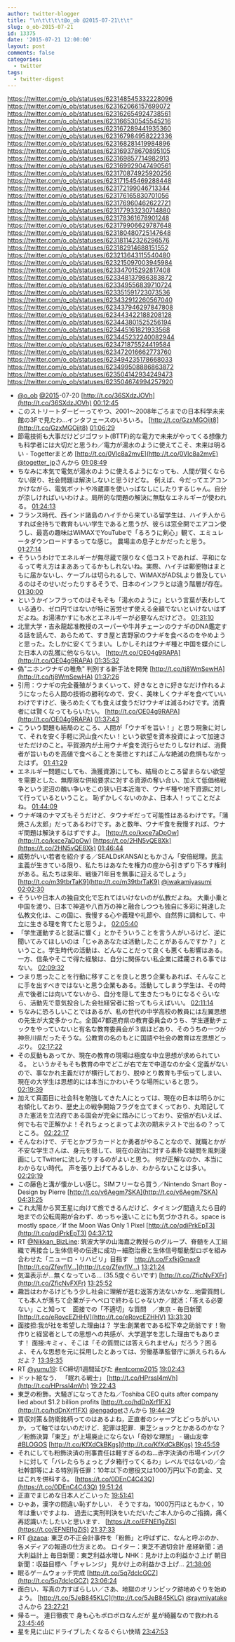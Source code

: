 ```yaml
---
author: twitter-blogger
title: "\n\t\t\t\t@o_ob @2015-07-21\t\t"
slug: o_ob-2015-07-21
id: 13375
date: '2015-07-21 12:00:00'
layout: post
comments: false
categories:
  - twitter
tags:
  - twitter-digest
---
```


https://twitter.com/o_ob/statuses/623148545332228096 https://twitter.com/o_ob/statuses/623162066157699072 https://twitter.com/o_ob/statuses/623162654924738561 https://twitter.com/o_ob/statuses/623166530545545216 https://twitter.com/o_ob/statuses/623167289441935360 https://twitter.com/o_ob/statuses/623167984958222336 https://twitter.com/o_ob/statuses/623168281419984896 https://twitter.com/o_ob/statuses/623169378670895105 https://twitter.com/o_ob/statuses/623169857714982913 https://twitter.com/o_ob/statuses/623169929047490561 https://twitter.com/o_ob/statuses/623170874925920256 https://twitter.com/o_ob/statuses/623171545469288448 https://twitter.com/o_ob/statuses/623172199046713344 https://twitter.com/o_ob/statuses/623176165830701056 https://twitter.com/o_ob/statuses/623176960462622721 https://twitter.com/o_ob/statuses/623177933230714880 https://twitter.com/o_ob/statuses/623178361678901248 https://twitter.com/o_ob/statuses/623179906629787648 https://twitter.com/o_ob/statuses/623180480725147648 https://twitter.com/o_ob/statuses/623181142326296576 https://twitter.com/o_ob/statuses/623182914688151552 https://twitter.com/o_ob/statuses/623213643115540480 https://twitter.com/o_ob/statuses/623215097003945984 https://twitter.com/o_ob/statuses/623347015292817408 https://twitter.com/o_ob/statuses/623348137986383872 https://twitter.com/o_ob/statuses/623349556839710724 https://twitter.com/o_ob/statuses/623351591723073536 https://twitter.com/o_ob/statuses/623432912260567040 https://twitter.com/o_ob/statuses/623437946297847808 https://twitter.com/o_ob/statuses/623443422188208128 https://twitter.com/o_ob/statuses/623443801525256194 https://twitter.com/o_ob/statuses/623445161821933568 https://twitter.com/o_ob/statuses/623445232240082944 https://twitter.com/o_ob/statuses/623471875524419584 https://twitter.com/o_ob/statuses/623472016662773760 https://twitter.com/o_ob/statuses/623494235178668033 https://twitter.com/o_ob/statuses/623499508886863872 https://twitter.com/o_ob/statuses/623504142934249473 https://twitter.com/o_ob/statuses/623504674994257920  

*   [@o_ob](https://twitter.com/o_ob) [@2015](https://twitter.com/2015)-07-20 [http://t.co/36SXdzJOVh](http://t.co/36SXdzJOVh) [00:12:45](https://twitter.com/o_ob/statuses/623148545332228096)
*   このストリートダービーってやつ、2001～2008年ごろまでの日本科学未来館の3Fで見たわ…インタフェースのいろいろ。 [http://t.co/GzxMGOijt8](http://t.co/GzxMGOijt8) [01:06:29](https://twitter.com/o_ob/statuses/623162066157699072)
*   節電技術も大事だけどジゴワット(BTTF)的な電力で未来がやってくる想像力も科学者には大切だと思うわ／電力が湯水のように使えてこそ、未来は明るい - Togetterまとめ [http://t.co/0Vlc8a2mvE](http://t.co/0Vlc8a2mvE) [@togetter_jp](https://twitter.com/togetter_jp)さんから [01:08:49](https://twitter.com/o_ob/statuses/623162654924738561)
*   ちなみに本気で電気が湯水のように使えるようになっても、人間が賢くならない限り、社会問題は解決しないと思うけどな。 例えば、今だってエアコンかけながら、電気ポットや冷蔵庫を使いっぱなしにしたりするじゃん。自分が涼しければいいわけよ。局所的な問題の解決に無駄なエネルギーが使われる。 [01:24:13](https://twitter.com/o_ob/statuses/623166530545545216)
*   フランス時代、西インド諸島のハイチから来ている留学生は、ハイチ人からすれば金持ちで教育もいい学生であると思うが、彼らは窓全開でエアコン使うし、最高の趣味はWiMAXでYouTubeで「るろうに剣心」観て、エミュレータダウンロードするってな感じ。 農場主の息子とかだったと思う。 [01:27:14](https://twitter.com/o_ob/statuses/623167289441935360)
*   そういうわけでエネルギーが無尽蔵で限りなく低コストであれば、平和になるって考え方はまああってるかもしれないね。実際、ハイチは郵便物はまともに届かないし、ケーブルは切られるしで、WiMAXがADSLより普及しているのはそのせいだったりするそうで、日本のインフラとは違う階層が存在。 [01:30:00](https://twitter.com/o_ob/statuses/623167984958222336)
*   というかインフラってのはそもそも「湯水のように」という言葉が表わしている通り、ゼロ円ではないが特に苦労せず使える金額でないといけないはずだよね。お湯沸かすにも水とエネルギーが必要なんだけどさ。 [01:31:10](https://twitter.com/o_ob/statuses/623168281419984896)
*   北里大学・吉永龍起准教授のスーパーや牛丼チェーンのウナギのDNA鑑定する話を読んで、あらためて、すき屋と吉野家のウナギを食べるのをやめようと思った。たしかに安くてうまい。しかしそれはウナギ種と中国を媒介にした日本人の乱獲に他ならない。 [http://t.co/OE04g9RAPA](http://t.co/OE04g9RAPA) [01:35:32](https://twitter.com/o_ob/statuses/623169378670895105)
*   偽"ニホンウナギの稚魚" 判別する新手法を開発 [http://t.co/tj8WmSewHA](http://t.co/tj8WmSewHA) [01:37:26](https://twitter.com/o_ob/statuses/623169857714982913)
*   引用：ウナギの完全養殖がうまくいって、好きなときに好きなだけ作れるようになったら人間の技術の勝利なので、安く、美味しくウナギを食べていいわけですけど、後ろめたくても食えば食うだけウナギは減るわけです。消費者には賢くなってもらいたい。 [http://t.co/OE04g9RAPA](http://t.co/OE04g9RAPA) [01:37:43](https://twitter.com/o_ob/statuses/623169929047490561)
*   こういう問題も結局のところ、人間が「ウナギを旨い！」と思う現象に対して、それを安く手軽に沢山食べたい！という欲望を資本投資によって加速させただけのこと。平賀源内が土用ウナギ食を流行らせたりしなければ、消費者が旨いものを高値で食べることを美徳とすればこんな絶滅の危惧もなかったはず。 [01:41:29](https://twitter.com/o_ob/statuses/623170874925920256)
*   エネルギー問題にしても、漁獲資源にしても、結局のところ留まらない欲望を需要とした、無際限な供給要求に対する資源の奪い合い、加えて低価格戦争という泥沼の醜い争いをこの狭い日本近海で、ウナギ種や地下資源に対して行っているということ。 恥ずかしくないのかよ、日本人！ってことだよね。 [01:44:09](https://twitter.com/o_ob/statuses/623171545469288448)
*   ウナギ味のナマズもそうだけど、タウナギだって可能性はあるわけです。「蒲焼さん太郎」だってあるわけです。あと数年、ウナギ食を我慢すれば、ウナギ問題は解決するはずですよ。 [http://t.co/kxce7aDpOw](http://t.co/kxce7aDpOw) [https://t.co/2HN5vQE8Xk](https://t.co/2HN5vQE8Xk) [01:46:44](https://twitter.com/o_ob/statuses/623172199046713344)
*   威勢がいい若者を紹介する／SEALDsKANSAIともかさん「安倍総理。民主主義が生きている限り、私たちはあなたを権力の座から引きずり下ろす権利がある。私たちは来年、戦後71年目を無事に迎えるでしょう」 [http://t.co/m39tbrTaK9](http://t.co/m39tbrTaK9) [@iwakamiyasumi](https://twitter.com/iwakamiyasumi) [02:02:30](https://twitter.com/o_ob/statuses/623176165830701056)
*   そういや日本人の独自文化で忘れてはいけないのが仏教だよね。 大乗小乗と中国を渡り、日本で神道や八百万の神と融合しつつも独自に多彩に発達した仏教文化は、この国に、我慢する心や義理や礼節や、自然界に調和して、中立に生きる理を育てたと思うよ。 [02:05:40](https://twitter.com/o_ob/statuses/623176960462622721)
*   「学生運動すると就活に響く」とかそういうことを言う人がいるけど、逆に聞いてみてほしいのは「じゃああなたは活動したことがあるんですか？」ということ。学生時代の活動は、どんなことだって良くも悪くも影響はある。一方、信条やそこで得た経験は、自分に関係ない私企業に蹂躙される事ではない。 [02:09:32](https://twitter.com/o_ob/statuses/623177933230714880)
*   つまり思ったことを行動に移すことを良しと思う企業もあれば、そんなことに手を出すべきではないと思う企業もある。活動してしまう学生は、その時点で後者には向いてないから、自分を隠して生きたつもりになるぐらいなら、活動先で意気投合した会社経営者に拾ってもらえばいい。 [02:11:14](https://twitter.com/o_ob/statuses/623178361678901248)
*   ちなみに恐ろしいことではあるが、私の世代の中学高校の教員には左翼思想の先生が大変多かった。全国47都道府県の教育委員会のうち、学生運動チェックをやっていないと有名な教育委員会が３県ほどあり、そのうちの一つが神奈川県だったそうな。公教育の名のもとに国語や社会の教育は左思想どっぷり。 [02:17:22](https://twitter.com/o_ob/statuses/623179906629787648)
*   その反動もあってか、現在の教育の現場は極度な中立思想が求められている。 というかそもそも教育の中でどこが右で左で中道なのか全く定義がないので、事なかれ主義だけが横行しており、脱ゆとり教育も手伝ってしまい、現在の大学生は思想的には本当にかわいそうな場所にいると思う。 [02:19:39](https://twitter.com/o_ob/statuses/623180480725147648)
*   加えて真面目に社会科を勉強してきた人にとっては、現在の日本は明らかに右傾化しており、歴史上の戦争開始フラグを立てまくっており、丸暗記してきた憲法を立法府である国会が完全に踏みにじっており、安倍が右いえば、何でも右で正解かよ！それちょっとまってよ次の期末テストで出るの？ってところ。 [02:22:17](https://twitter.com/o_ob/statuses/623181142326296576)
*   そんなわけで、デモとかプラカードとか勇者がやることなので、就職とかが不安な学生さんは、身元を隠して、現在の政治に対する素朴な疑問を風刺漫画にしてTwitterに流したりするのがよいと思う。 何が正解なのか、本当にわからない時代。 声を張り上げてみるしか、わからないことは多い。 [02:29:19](https://twitter.com/o_ob/statuses/623182914688151552)
*   この藤色と溝が懐かしい感じ。SIMフリーなら買う／Nintendo Smart Boy - Design by Pierre [http://t.co/v6Aegm7SKA](http://t.co/v6Aegm7SKA) [04:31:25](https://twitter.com/o_ob/statuses/623213643115540480)
*   これ太陽から冥王星に向けて旅できるんだけど、タイミング間違えたら目的地までの公転周期が合わず、めっちゃ遠いことにも気づかされる。space is mostly space／If the Moon Was Only 1 Pixel [http://t.co/qdiPrkEpT3](http://t.co/qdiPrkEpT3) [04:37:12](https://twitter.com/o_ob/statuses/623215097003945984)
*   RT [@Nikkan_BizLine](https://twitter.com/Nikkan_BizLine): 筑波大学の山海嘉之教授らのグループ、脊髄を人工組織で再接合し生体信号の伝達に成功－細胞治療と生体信号駆動型ロボを組み合わせた「ニューロ・リハビリ」目指す　http://t.co/FxfkjGmax9 [http://t.co/ZfevflV…](http://t.co/ZfevflV…) [13:21:24](https://twitter.com/o_ob/statuses/623347015292817408)
*   気温表示が...無くなっている... (35.5度ぐらいです) [http://t.co/ZficNvFXFr](http://t.co/ZficNvFXFr) [13:25:52](https://twitter.com/o_ob/statuses/623348137986383872)
*   趣旨はわかるけどもう少し社会に理解が進む返答方法ないかな...地雷質問しても本人が落ちて企業がテヘペロで終わるじゃないか／就活：「答える必要ない」こと知って　面接での「不適切」な質問　／東京 - 毎日新聞 [http://t.co/eRovcEZHHV](http://t.co/eRovcEZHHV) [13:31:30](https://twitter.com/o_ob/statuses/623349556839710724)
*   面接担:我が社を希望した理由は？ 学生:創業者である松下幸之助翁です！物作りと経営者としての思想への共感が、大学進学を志した理由でもあります！ 面接:キミィ、そこは「その質問には答えられません」だろう？困るよ、そんな思想を元に採用したとあっては、労働基準監督庁に訴えられるんだよ？ [13:39:35](https://twitter.com/o_ob/statuses/623351591723073536)
*   RT [@yumu19](https://twitter.com/yumu19): EC締切1週間延びた [#entcomp2015](https://twitter.com/search?q=%23entcomp2015&src=hash) [19:02:43](https://twitter.com/o_ob/statuses/623432912260567040)
*   ドット絵なう． 「眠れる戦士」 [http://t.co/HPrssI4mVh](http://t.co/HPrssI4mVh) [19:22:43](https://twitter.com/o_ob/statuses/623437946297847808)
*   東芝の粉飾，大騒ぎになってきたね／Toshiba CEO quits after company lied about $1.2 billion profits [http://t.co/hdDnXrf1FX](http://t.co/hdDnXrf1FX) [@engadget](https://twitter.com/engadget)さんから [19:44:29](https://twitter.com/o_ob/statuses/623443422188208128)
*   買収対策＆防衛銘柄ってのはあるよね，正直者のシャープとどっちがいいか，って軸ではないのだけど．犯罪は犯罪．東芝ショックとかあるのかな？／粉飾決算「東芝」が上場廃止にならない「奇妙な理屈」 - 磯山友幸 [#BLOGOS](https://twitter.com/search?q=%23BLOGOS&src=hash) [http://t.co/KfXdCkBKgs](http://t.co/KfXdCkBKgs) [19:45:59](https://twitter.com/o_ob/statuses/623443801525256194)
*   それにしても粉飾決済の刑事責任は軽すぎるのね…赤字決済の市場インパクトに対して「バレたらちょっとブタ箱行ってくるわ」レベルではないの／会社幹部等による特別背任罪：10年以下の懲役又は1000万円以下の罰金、又はこれを併科する。 [https://t.co/0DEnC4C43Q](https://t.co/0DEnC4C43Q) [19:51:24](https://twitter.com/o_ob/statuses/623445161821933568)
*   正直でまじめな日本人どこいった [19:51:41](https://twitter.com/o_ob/statuses/623445232240082944)
*   ひゃあ，漢字の間違い恥ずかしい． そうですね，1000万円はともかく，10年は重いですよね． 過去に実刑判決をいただいたご本人からのご指摘，痛く再認識いたしたいと思います． [https://t.co/EFNEl1gZiS](https://t.co/EFNEl1gZiS) [21:37:33](https://twitter.com/o_ob/statuses/623471875524419584)
*   RT [@zapa](https://twitter.com/zapa): 東芝の不正会計事件を「粉飾」と呼ばずに、なんと呼ぶのか、各メディアの報道の仕方まとめ。 ロイター：東芝不適切会計 産経新聞：過大利益計上 毎日新聞：東芝利益水増し NHK：見かけ上の利益かさ上げ 朝日新聞：収益目標へ「チャレンジ」 見かけ上の利益かさ上げ… [21:38:06](https://twitter.com/o_ob/statuses/623472016662773760)
*   眠るゲームウォッチ完成 [http://t.co/5q7dclcGCZ](http://t.co/5q7dclcGCZ) [23:06:24](https://twitter.com/o_ob/statuses/623494235178668033)
*   面白い．写真の力すばらしい／さあ、地獄のオリンピック跡地めぐりを始めよう。 [http://t.co/5JeB845KLC](http://t.co/5JeB845KLC) [@raymiyatake](https://twitter.com/raymiyatake)さんから [23:27:21](https://twitter.com/o_ob/statuses/623499508886863872)
*   帰るー。 連日徹夜で 身も心もボロボロなんだが 星が綺麗なので救われる [23:45:46](https://twitter.com/o_ob/statuses/623504142934249473)
*   星を見に山にドライブしたくなるぐらい快晴 [23:47:53](https://twitter.com/o_ob/statuses/623504674994257920)